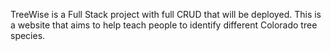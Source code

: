 TreeWise is a Full Stack project with full CRUD that will be deployed.  This is a website that aims to help teach people to identify different Colorado tree species.
